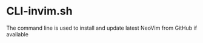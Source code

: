 # CLI-invim.sh
The command line is used to install and update latest NeoVim from GitHub if available
